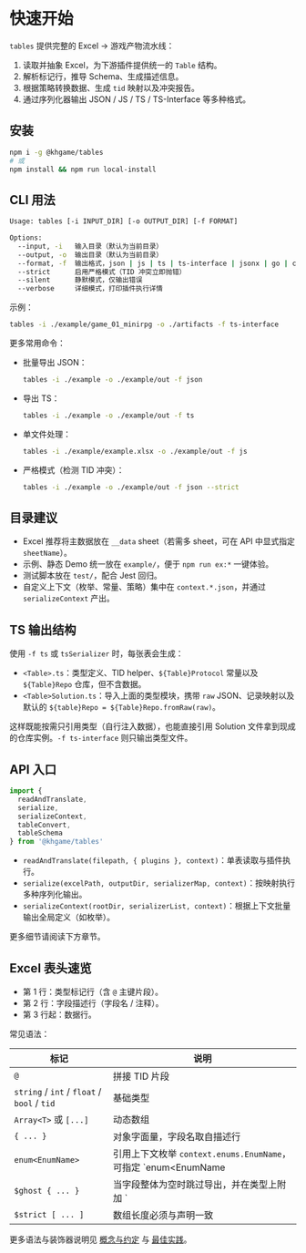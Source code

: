 # 快速开始

`tables` 提供完整的 Excel → 游戏产物流水线：

1. 读取并抽象 Excel，为下游插件提供统一的 `Table` 结构。
2. 解析标记行，推导 Schema、生成描述信息。
3. 根据策略转换数据、生成 `tid` 映射以及冲突报告。
4. 通过序列化器输出 JSON / JS / TS / TS-Interface 等多种格式。

## 安装

```bash
npm i -g @khgame/tables
# 或
npm install && npm run local-install
```

## CLI 用法

```bash
Usage: tables [-i INPUT_DIR] [-o OUTPUT_DIR] [-f FORMAT]

Options:
  --input, -i   输入目录（默认为当前目录）
  --output, -o  输出目录（默认为当前目录）
  --format, -f  输出格式，json | js | ts | ts-interface | jsonx | go | csharp
  --strict      启用严格模式（TID 冲突立即抛错）
  --silent      静默模式，仅输出错误
  --verbose     详细模式，打印插件执行详情
```

示例：

```bash
tables -i ./example/game_01_minirpg -o ./artifacts -f ts-interface
```

更多常用命令：

- 批量导出 JSON：
  ```bash
  tables -i ./example -o ./example/out -f json
  ```
- 导出 TS：
  ```bash
  tables -i ./example -o ./example/out -f ts
  ```
- 单文件处理：
  ```bash
  tables -i ./example/example.xlsx -o ./example/out -f js
  ```
- 严格模式（检测 TID 冲突）：
  ```bash
  tables -i ./example -o ./example/out -f json --strict
  ```

## 目录建议

- Excel 推荐将主数据放在 `__data` sheet（若需多 sheet，可在 API 中显式指定 `sheetName`）。
- 示例、静态 Demo 统一放在 `example/`，便于 `npm run ex:*` 一键体验。
- 测试脚本放在 `test/`，配合 Jest 回归。
- 自定义上下文（枚举、常量、策略）集中在 `context.*.json`，并通过 `serializeContext` 产出。

## TS 输出结构

使用 `-f ts` 或 `tsSerializer` 时，每张表会生成：

- `<Table>.ts`：类型定义、TID helper、`${Table}Protocol` 常量以及 `${Table}Repo` 仓库，但不含数据。
- `<Table>Solution.ts`：导入上面的类型模块，携带 `raw` JSON、记录映射以及默认的 `${table}Repo = ${Table}Repo.fromRaw(raw)`。

这样既能按需只引用类型（自行注入数据），也能直接引用 Solution 文件拿到现成的仓库实例。`-f ts-interface` 则只输出类型文件。

## API 入口

```ts
import {
  readAndTranslate,
  serialize,
  serializeContext,
  tableConvert,
  tableSchema
} from '@khgame/tables'
```

- `readAndTranslate(filepath, { plugins }, context)`：单表读取与插件执行。
- `serialize(excelPath, outputDir, serializerMap, context)`：按映射执行多种序列化输出。
- `serializeContext(rootDir, serializerList, context)`：根据上下文批量输出全局定义（如枚举）。

更多细节请阅读下方章节。

## Excel 表头速览

- 第 1 行：类型标记行（含 `@` 主键片段）。
- 第 2 行：字段描述行（字段名 / 注释）。
- 第 3 行起：数据行。

常见语法：

| 标记 | 说明 |
| --- | --- |
| `@` | 拼接 TID 片段 |
| `string` / `int` / `float` / `bool` / `tid` | 基础类型 |
| `Array<T>` 或 `[...]` | 动态数组 |
| `{ ... }` | 对象字面量，字段名取自描述行 |
| `enum<EnumName>` | 引用上下文枚举 `context.enums.EnumName`，可指定 `enum<EnumName|fallback>` |
| `$ghost { ... }` | 当字段整体为空时跳过导出，并在类型上附加 `| undefined` |
| `$strict [ ... ]` | 数组长度必须与声明一致 |

更多语法与装饰器说明见 [概念与约定](/guide/concepts) 与 [最佳实践](/guide/best-practices)。
